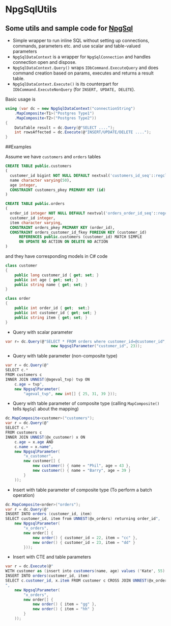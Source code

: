 # NpgSqlUtils

## Some utils and sample code for [NpgSql](http://www.npgsql.org/doc/index.html)

- Simple wrapper to run inline SQL without setting up connections, commands, parameters etc. and use scalar and table-valued parameters
- `NpgSqlDataContext` is a wrapper for `NpgSqlConnection` and handles connection open and dispose. 
- `NpgSqlDataContext.Query()` wraps `IDbCommand.ExecuteQuery` and does command creation based on params, executes and returns a result table.
- `NpgSqlDataContext.Execute()` is its counterpart for `IDbCommand.ExecuteNonQuery` (for `INSERT, UPDATE, DELETE`).

Basic usage is
```csharp
using (var dc = new NpgSqlDataContext("connectionString")
	.MapComposite<T1>("Postgres Type1")
	.MapComposite<T2>("Postgres Type2"))
{
	DataTable result = dc.Query(@"SELECT ....");
	int rowsAffected = dc.Execute(@"INSERT/UPDATE/DELETE ....");
}
```




##Examples

Assume we have `customers` and `orders` tables
```sql
CREATE TABLE public.customers
(
  customer_id bigint NOT NULL DEFAULT nextval('customers_id_seq'::regclass),
  name character varying(50),
  age integer,
  CONSTRAINT customers_pkey PRIMARY KEY (id)
)

CREATE TABLE public.orders
(
  order_id integer NOT NULL DEFAULT nextval('orders_order_id_seq'::regclass),
  customer_id integer,
  item character varying,
  CONSTRAINT orders_pkey PRIMARY KEY (order_id),
  CONSTRAINT orders_customer_id_fkey FOREIGN KEY (customer_id)
      REFERENCES public.customers (customer_id) MATCH SIMPLE
      ON UPDATE NO ACTION ON DELETE NO ACTION
)
```

and they have corresponding models in C# code
```csharp
class customer
{
	public long customer_id { get; set; }
	public int age { get; set; }
	public string name { get; set; }
}

class order
{
	public int order_id { get;  set;}
	public int customer_id { get; set; }
	public string item { get; set; }
}
```

- Query with scalar parameter
```csharp
var r= dc.Query(@"SELECT * FROM orders where customer_id=@customer_id", 
                    new NpgsqlParameter("customer_id", 23));
```


- Query with table parameter (non-composite type)
```csharp
var r = dc.Query(@"
SELECT c.* 
FROM customers c 
INNER JOIN UNNEST(@ageval_tvp) tvp ON 
    c.age = tvp",
	new NpgsqlParameter(
		"ageval_tvp", new int[] { 25, 31, 39 }));
```

- Query with table parameter of composite type (calling `MapComposite()` tells `NpgSql` about the mapping)
```csharp
dc.MapComposite<customer>("customers");
var r = dc.Query(@"
SELECT c.* 
FROM customers c 
INNER JOIN UNNEST(@x_customer) x ON 
    c.age = x.age AND 
    c.name = x.name",
	new NpgsqlParameter(
		"x_customer",
		new customer[] {
			new customer() { name = "Phil", age = 43 },
			new customer() { name = "Barry", age = 39 }
		}
	));
```

- Insert with table parameter of composite type (To perform a batch operation)
```csharp
dc.MapComposite<order>("orders");
var r = dc.Query(@"
INSERT INTO orders (customer_id, item) 
SELECT customer_id, item from UNNEST(@x_orders) returning order_id",
	new NpgsqlParameter(
		"x_orders",
		new order[] {
			new order() { customer_id = 22, item = "cc" },
			new order() { customer_id = 23, item = "dd" }
		}));
```

- Insert with CTE and table parameters
```csharp
var r = dc.Execute(@"
WITH customer as (insert into customers(name, age) values ('Kate', 55) returning customer_id)
INSERT INTO orders(customer_id, item)
SELECT c.customer_id, x.item FROM customer c CROSS JOIN UNNEST(@x_orders) x
",
	new NpgsqlParameter(
		"x_orders",
		new order[] {
			new order() { item = "gg" },
			new order() { item = "hh" }
		}
	));
```